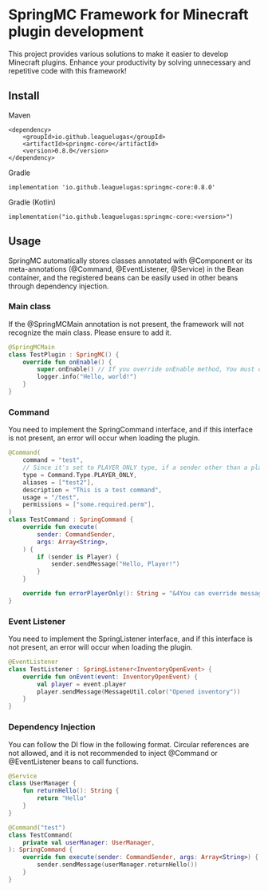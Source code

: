 # SpringMC Framework for Minecraft plugin development

This project provides various solutions to make it easier to develop Minecraft plugins.
Enhance your productivity by solving unnecessary and repetitive code with this framework!

## Install
Maven
```
<dependency>
    <groupId>io.github.leaguelugas</groupId>
    <artifactId>springmc-core</artifactId>
    <version>0.8.0</version>
</dependency>
```
Gradle
```
implementation 'io.github.leaguelugas:springmc-core:0.8.0'
```
Gradle (Kotlin)
```
implementation("io.github.leaguelugas:springmc-core:<version>")
```

## Usage
SpringMC automatically stores classes annotated with @Component or its meta-annotations (@Command, @EventListener, @Service) in the Bean container, and the registered beans can be easily used in other beans through dependency injection. 

### Main class
If the @SpringMCMain annotation is not present, the framework will not recognize the main class. Please ensure to add it.
```kotlin
@SpringMCMain
class TestPlugin : SpringMC() {
    override fun onEnable() {
        super.onEnable() // If you override onEnable method, You must call super method  
        logger.info("Hello, world!")
    }
}
```
### Command
You need to implement the SpringCommand interface, and if this interface is not present, an error will occur when loading the plugin.
```kotlin
@Command(
    command = "test",
    // Since it's set to PLAYER_ONLY type, if a sender other than a player executes the command, the errorPlayerOnly() function's error message is sent.
    type = Command.Type.PLAYER_ONLY,
    aliases = ["test2"],
    description = "This is a test command",
    usage = "/test",
    permissions = ["some.required.perm"],
)
class TestCommand : SpringCommand {
    override fun execute(
        sender: CommandSender,
        args: Array<String>,
    ) {
        if (sender is Player) {
            sender.sendMessage("Hello, Player!")
        }
    }

    override fun errorPlayerOnly(): String = "&4You can override message what you want"
}
```
### Event Listener
You need to implement the SpringListener<T : Event> interface, and if this interface is not present, an error will occur when loading the plugin.
```kotlin
@EventListener
class TestListener : SpringListener<InventoryOpenEvent> {
    override fun onEvent(event: InventoryOpenEvent) {
        val player = event.player
        player.sendMessage(MessageUtil.color("Opened inventory"))
    }
}
```
### Dependency Injection
You can follow the DI flow in the following format. Circular references are not allowed, and it is not recommended to inject @Command or @EventListener beans to call functions.
```kotlin
@Service
class UserManager {
    fun returnHello(): String {
        return "Hello"
    }
}

@Command("test")
class TestCommand(
    private val userManager: UserManager,
): SpringCommand {
    override fun execute(sender: CommandSender, args: Array<String>) {
        sender.sendMessage(userManager.returnHello())
    }
}
```
